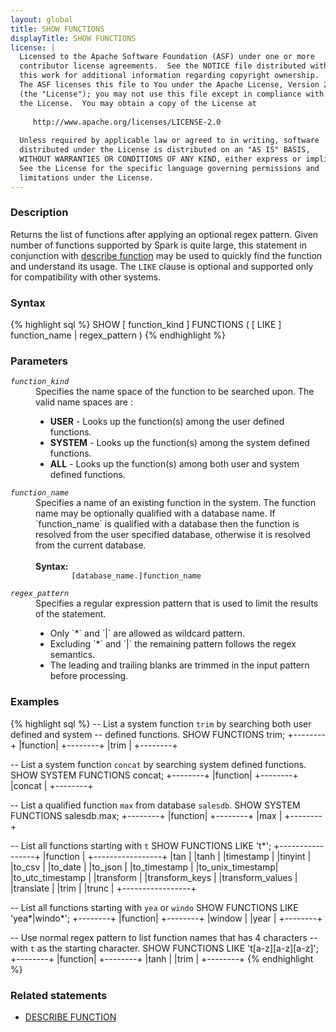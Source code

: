 ```yaml
---
layout: global
title: SHOW FUNCTIONS
displayTitle: SHOW FUNCTIONS
license: |
  Licensed to the Apache Software Foundation (ASF) under one or more
  contributor license agreements.  See the NOTICE file distributed with
  this work for additional information regarding copyright ownership.
  The ASF licenses this file to You under the Apache License, Version 2.0
  (the "License"); you may not use this file except in compliance with
  the License.  You may obtain a copy of the License at
 
     http://www.apache.org/licenses/LICENSE-2.0
 
  Unless required by applicable law or agreed to in writing, software
  distributed under the License is distributed on an "AS IS" BASIS,
  WITHOUT WARRANTIES OR CONDITIONS OF ANY KIND, either express or implied.
  See the License for the specific language governing permissions and
  limitations under the License.
---
```


### Description
Returns the list of functions after applying an optional regex pattern.
Given number of functions supported by Spark is quite large, this statement
in conjunction with [describe function](sql-ref-syntax-aux-describe-function.html)
may be used to quickly find the function and understand its usage. The `LIKE` 
clause is optional and supported only for compatibility with other systems.

### Syntax
{% highlight sql %}
SHOW [ function_kind ] FUNCTIONS ( [ LIKE ] function_name | regex_pattern )
{% endhighlight %}

### Parameters
<dl>
  <dt><code><em>function_kind</em></code></dt>
  <dd>
    Specifies the name space of the function to be searched upon. The valid name spaces are :
    <ul>
      <li><b>USER</b> - Looks up the function(s) among the user defined functions.</li>
      <li><b>SYSTEM</b> - Looks up the function(s) among the system defined functions.</li>
      <li><b>ALL</b> -  Looks up the function(s) among both user and system defined functions.</li>
    </ul>
  </dd>
  <dt><code><em>function_name</em></code></dt>
  <dd>
    Specifies a name of an existing function in the system. The function name may be
    optionally qualified with a database name. If `function_name` is qualified with
    a database then the function is resolved from the user specified database, otherwise
    it is resolved from the current database.<br><br>
    <b>Syntax:</b>
      <code>
        [database_name.]function_name
      </code>
  </dd>
  <dt><code><em>regex_pattern</em></code></dt>
  <dd>
    Specifies a regular expression pattern that is used to limit the results of the
    statement.
    <ul>
      <li>Only `*` and `|` are allowed as wildcard pattern.</li>
      <li>Excluding `*` and `|` the remaining pattern follows the regex semantics.</li>
      <li>The leading and trailing blanks are trimmed in the input pattern before processing.</li> 
    </ul>
  </dd>
</dl>

### Examples
{% highlight sql %}
-- List a system function `trim` by searching both user defined and system
-- defined functions.
SHOW FUNCTIONS trim;
  +--------+
  |function|
  +--------+
  |trim    |
  +--------+

-- List a system function `concat` by searching system defined functions.
SHOW SYSTEM FUNCTIONS concat;
  +--------+
  |function|
  +--------+
  |concat  |
  +--------+

-- List a qualified function `max` from database `salesdb`. 
SHOW SYSTEM FUNCTIONS salesdb.max;
  +--------+
  |function|
  +--------+
  |max     |
  +--------+

-- List all functions starting with `t`
SHOW FUNCTIONS LIKE 't*';
  +-----------------+
  |function         |
  +-----------------+
  |tan              |
  |tanh             |
  |timestamp        |
  |tinyint          |
  |to_csv           |
  |to_date          |
  |to_json          |
  |to_timestamp     |
  |to_unix_timestamp|
  |to_utc_timestamp |
  |transform        |
  |transform_keys   |
  |transform_values |
  |translate        |
  |trim             |
  |trunc            |
  +-----------------+

-- List all functions starting with `yea` or `windo`
SHOW FUNCTIONS LIKE 'yea*|windo*';
  +--------+
  |function|
  +--------+
  |window  |
  |year    |
  +--------+

-- Use normal regex pattern to list function names that has 4 characters
-- with `t` as the starting character.
SHOW FUNCTIONS LIKE 't[a-z][a-z][a-z]';
  +--------+
  |function|
  +--------+
  |tanh    |
  |trim    |
  +--------+
{% endhighlight %}

### Related statements
- [DESCRIBE FUNCTION](sql-ref-syntax-aux-describe-function.html)
